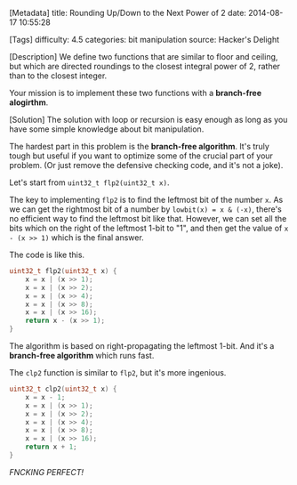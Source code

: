 [Metadata]
title: Rounding Up/Down to the Next Power of 2
date: 2014-08-17 10:55:28 

[Tags]
difficulty: 4.5
categories: bit manipulation
source: Hacker's Delight

[Description]
We define two functions that are similar to floor and ceiling, but which are directed roundings to the closest integral power of 2, rather than to the closest integer.

Your mission is to implement these two functions with a **branch-free alogirthm**.

[Solution]
The solution with loop or recursion is easy enough as long as you have some simple knowledge about bit manipulation.

The hardest part in this problem is the **branch-free algorithm**. It's truly tough but useful if you want to optimize some of the crucial part of your problem. (Or just remove the defensive checking code, and it's not a joke).

Let's start from ``uint32_t flp2(uint32_t x)``.

The key to implementing ``flp2`` is to find the leftmost bit of the number ``x``. As we can get the rightmost bit of a number by ``lowbit(x) = x & (-x)``, there's no efficient way to find the leftmost bit like that. However, we can set all the bits which on the right of the leftmost 1-bit to "1", and then get the value of ``x - (x >> 1)`` which is the final answer.

The code is like this.

```cpp
uint32_t flp2(uint32_t x) {
    x = x | (x >> 1);
    x = x | (x >> 2);
    x = x | (x >> 4);
    x = x | (x >> 8);
    x = x | (x >> 16);
    return x - (x >> 1);
}
```
The algorithm is based on right-propagating the leftmost 1-bit. And it's a **branch-free algorithm** which runs fast.

The ``clp2`` function is similar to ``flp2``, but it's more ingenious.

```cpp
uint32_t clp2(uint32_t x) {
    x = x - 1;
    x = x | (x >> 1);
    x = x | (x >> 2);
    x = x | (x >> 4);
    x = x | (x >> 8);
    x = x | (x >> 16);
    return x + 1;
}
```

*FNCKING PERFECT!*





